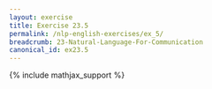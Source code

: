 ```yaml
---
layout: exercise
title: Exercise 23.5
permalink: /nlp-english-exercises/ex_5/
breadcrumb: 23-Natural-Language-For-Communication
canonical_id: ex23.5
---
```


{% include mathjax_support %}
